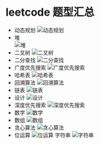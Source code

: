 # leetcode 题型汇总

- 动态规划
![*动态规划*](https://github.com/giantfoot/giantfoot.github.io/blob/master/blog/pic/动态规划.png)
- 堆    
![*堆*](https://github.com/giantfoot/giantfoot.github.io/blob/master/blog/pic/堆.png)
- 二叉树
![*二叉树*](https://github.com/giantfoot/giantfoot.github.io/blob/master/blog/pic/二叉树.png)
- 二分查找
![*二分查找*](https://github.com/giantfoot/giantfoot.github.io/blob/master/blog/pic/二分查找.png)
- 广度优先搜索
![*广度优先搜索*](https://github.com/giantfoot/giantfoot.github.io/blob/master/blog/pic/广度优先搜索.png)
- 哈希表
![*哈希表*](https://github.com/giantfoot/giantfoot.github.io/blob/master/blog/pic/哈希表.png)
- 回溯算法
![*回溯算法*](https://github.com/giantfoot/giantfoot.github.io/blob/master/blog/pic/回溯算法.png)
- 链表
![*链表*](https://github.com/giantfoot/giantfoot.github.io/blob/master/blog/pic/链表.png)
- 设计
![*设计*](https://github.com/giantfoot/giantfoot.github.io/blob/master/blog/pic/设计.png)
- 深度优先搜索
![*深度优先搜索*](https://github.com/giantfoot/giantfoot.github.io/blob/master/blog/pic/深度优先搜索.png)
- 数学
![*数学*](https://github.com/giantfoot/giantfoot.github.io/blob/master/blog/pic/数学.png)
- 数组
![*数组*](https://github.com/giantfoot/giantfoot.github.io/blob/master/blog/pic/数组.png)
- 贪心算法
![*贪心算法*](https://github.com/giantfoot/giantfoot.github.io/blob/master/blog/pic/贪心算法.png)
- 位运算
![*位运算*](https://github.com/giantfoot/giantfoot.github.io/blob/master/blog/pic/位运算.png)
字符串
![*字符串*](https://github.com/giantfoot/giantfoot.github.io/blob/master/blog/pic/字符串.png)
